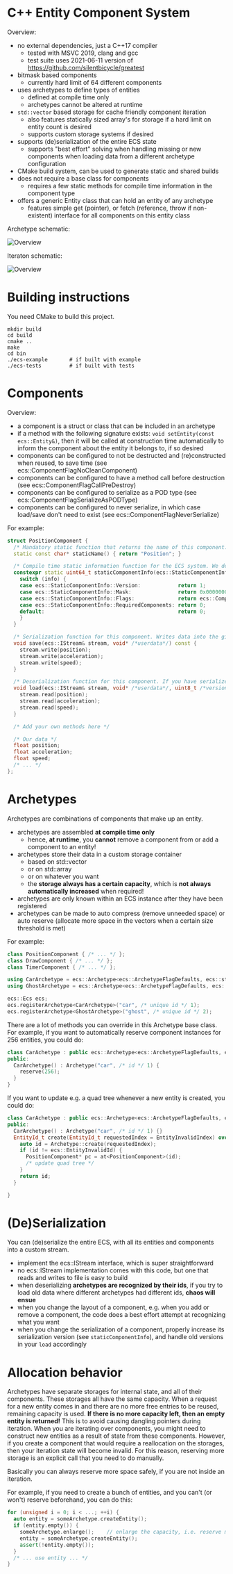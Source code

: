 # C++ Entity Component System

Overview:
- no external dependencies, just a C++17 compiler
  - tested with MSVC 2019, clang and gcc
  - test suite uses 2021-06-11 version of https://github.com/silentbicycle/greatest
- bitmask based components
  - currently hard limit of 64 different components 
- uses archetypes to define types of entities
  - defined at compile time only
  - archetypes cannot be altered at runtime
- ```std::vector``` based storage for cache friendly component iteration
  - also features statically sized array's for storage if a hard limit on entity count is desired
  - supports custom storage systems if desired
- supports (de)serialization of the entire ECS state
  - supports "best effort" solving when handling missing or new components when loading data from a different archetype configuration
- CMake build system, can be used to generate static and shared builds
- does not require a base class for components
  - requires a few static methods for compile time information in the component type
- offers a generic Entity class that can hold an entity of any archetype
  - features simple get (pointer), or fetch (reference, throw if non-existent) interface for all components on this entity class

Archetype schematic:

![Overview](/docs/ecs-archetype-overview.png)

Iteraton schematic:

![Overview](/docs/ecs-iteration-overview.png)


# Building instructions

You need CMake to build this project.

```
mkdir build
cd build
cmake ..
make
cd bin
./ecs-example       # if built with example
./ecs-tests         # if built with tests
```

# Components

Overview:
- a component is a struct or class that can be included in an archetype
- if a method with the following signature exists: ```void setEntity(const ecs::Entity&)```, then it will be called at construction time automatically to inform the component about the entity it belongs to, if so desired
- components can be configured to not be destructed and (re)constructed when reused, to save time (see ecs::ComponentFlagNoCleanComponent)
- components can be configured to have a method call before destruction (see ecs::ComponentFlagCallPreDestroy)
- components can be configured to serialize as a POD type (see ecs::ComponentFlagSerializeAsPODType)
- components can be configured to never serialize, in which case load/save don't need to exist (see ecs::ComponentFlagNeverSerialize)

For example:
```C++
struct PositionComponent {
  /* Mandatory static function that returns the name of this component. This is serialized, and later used to recognize the component. */
  static const char* staticName() { return "Position"; }

  /* Compile time static information function for the ECS system. We define the component mask, current serialization version and flags with this. */
  constexpr static uint64_t staticComponentInfo(ecs::StaticComponentInfo info) {
    switch (info) {
    case ecs::StaticComponentInfo::Version:            return 1;                          // serialization version, increase when changing
    case ecs::StaticComponentInfo::Mask:               return 0x0000000000000001;         // unique single bit mask that represents this component
    case ecs::StaticComponentInfo::Flags:              return ecs::ComponentFlagDefaults; // flags for our component
    case ecs::StaticComponentInfo::RequiredComponents: return 0;                          // mask of components we require to always be paired with us
    default:                                           return 0;
    }
  }

  /* Serialization function for this component. Writes data into the given stream. No need to write version information, this is done by the ECS automatically. */
  void save(ecs::IStream& stream, void* /*userdata*/) const {
    stream.write(position);
    stream.write(acceleration);
    stream.write(speed);
  }

  /* Deserialization function for this component. If you have serialized data with different version, then use the given version to determine what data to load. */
  void load(ecs::IStream& stream, void* /*userdata*/, uint8_t /*version*/) {
    stream.read(position);
    stream.read(acceleration);
    stream.read(speed);
  }

  /* Add your own methods here */

  /* Our data */
  float position;
  float acceleration;
  float speed;
  /* ... */
};

```

# Archetypes

Archetypes are combinations of components that make up an entity.
- archetypes are assembled **at compile time only**
  - hence, **at runtime**, you **cannot** remove a component from or add a component to an entity!
- archetypes store their data in a custom storage container
  - based on std::vector
  - or on std::array
  - or on whatever you want
  - the **storage always has a certain capacity**, which is **not always automatically increased** when required!
- archetypes are only known within an ECS instance after they have been registered
- archetypes can be made to auto compress (remove unneeded space) or auto reserve (allocate more space in the vectors when a certain size threshold is met)

For example:
```C++
class PositionComponent { /* ... */ };
class DrawComponent { /* ... */ };
class TimerComponent { /* ... */ };

using CarArchetype = ecs::Archetype<ecs::ArchetypeFlagDefaults, ecs::storage::FixedSizedArray<4>::Type, PositionComponent, DrawComponent>;
using GhostArchetype = ecs::Archetype<ecs::ArchetypeFlagDefaults, ecs::storage::Vector, PositionComponent, DrawComponent, TimerComponent>;

ecs::Ecs ecs;
ecs.registerArchetype<CarArchetype>("car", /* unique id */ 1);
ecs.registerArchetype<GhostArchetype>("ghost", /* unique id */ 2);
```

There are a lot of methods you can override in this Archetype base class. For example, if you want to automatically reserve component instances for 256 entities, you could do:
```C++
class CarAchetype : public ecs::Archetype<ecs::ArchetypeFlagDefaults, ecs::storage::FixedSizedArray<4>::Type, PositionComponent, DrawComponent> {
public:
  CarArchetype() : Archetype("car", /* id */ 1) {
    reserve(256);
  }
}
```

If you want to update e.g. a quad tree whenever a new entity is created, you could do:
```C++
class CarAchetype : public ecs::Archetype<ecs::ArchetypeFlagDefaults, ecs::storage::FixedSizedArray<4>::Type, PositionComponent, DrawComponent> {
public:
  CarArchetype() : Archetype("car", /* id */ 1) {}
  EntityId_t create(EntityId_t requestedIndex = EntityInvalidIndex) override {
    auto id = Archetype::create(requestedIndex);
    if (id != ecs::EntityInvalidId) {
      PositionComponent* pc = at<PositionComponent>(id);
      /* update quad tree */
    }
    return id;
  }

}
```

# (De)Serialization

You can (de)serialize the entire ECS, with all its entities and components into a custom stream. 
- implement the ecs::IStream interface, which is super straightforward
- no ecs::IStream implementation comes with this code, but one that reads and writes to file is easy to build
- when deserializing **archetypes are recognized by their ids**, if you try to load old data where different archetypes had different ids, **chaos will ensue**
- when you change the layout of a component, e.g. when you add or remove a component, the code does a best effort attempt at recognizing what you want
- when you change the serialization of a component, properly increase its serialization version (see ```staticComponentInfo```), and handle old versions in your ```load``` accordingly

# Allocation behavior

Archetypes have separate storages for internal state, and all of their components. These storages all have the same capacity. When a request for a new entity comes in and there are no more free entries to be reused, remaining capacity is used. **If there is no more capacity left, then an empty entity is returned!** This is to avoid causing dangling pointers during iteration. When you are iterating over components, you might need to construct new entities as a result of state from these components. However, if you create a component that would require a reallocation on the storages, then your iteration state will become invalid. For this reason, reserving more storage is an explicit call that you need to do manually.

Basically you can always reserve more space safely, if you are not inside an iteration.

For example, if you need to create a bunch of entities, and you can't (or won't) reserve beforehand, you can do this:
```C++
for (unsigned i = 0; i < ...; ++i) {
  auto entity = someArchetype.createEntity();
  if (entity.empty()) {
    someArchetype.enlarge();    // enlarge the capacity, i.e. reserve more space
    entity = someArchetype.createEntity();
    assert(!entity.empty());
  }
  /* ... use entity ... */
}
```
